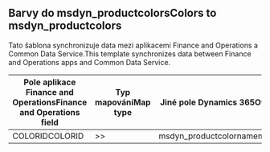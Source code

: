 ## <a name="colors-to-msdyn_productcolors"></a><span data-ttu-id="bdde4-101">Barvy do msdyn_productcolors</span><span class="sxs-lookup"><span data-stu-id="bdde4-101">Colors to msdyn_productcolors</span></span>

<span data-ttu-id="bdde4-102">Tato šablona synchronizuje data mezi aplikacemi Finance and Operations a Common Data Service.</span><span class="sxs-lookup"><span data-stu-id="bdde4-102">This template synchronizes data between Finance and Operations apps and Common Data Service.</span></span>

<span data-ttu-id="bdde4-103">Pole aplikace Finance and Operations</span><span class="sxs-lookup"><span data-stu-id="bdde4-103">Finance and Operations field</span></span> | <span data-ttu-id="bdde4-104">Typ mapování</span><span class="sxs-lookup"><span data-stu-id="bdde4-104">Map type</span></span> | <span data-ttu-id="bdde4-105">Jiné pole Dynamics 365</span><span class="sxs-lookup"><span data-stu-id="bdde4-105">Other Dynamics 365 field</span></span> | <span data-ttu-id="bdde4-106">Výchozí hodnota</span><span class="sxs-lookup"><span data-stu-id="bdde4-106">Default value</span></span>
---|---|---|---
<span data-ttu-id="bdde4-107">COLORID</span><span class="sxs-lookup"><span data-stu-id="bdde4-107">COLORID</span></span> | >> | <span data-ttu-id="bdde4-108">msdyn_productcolorname</span><span class="sxs-lookup"><span data-stu-id="bdde4-108">msdyn_productcolorname</span></span> | 
